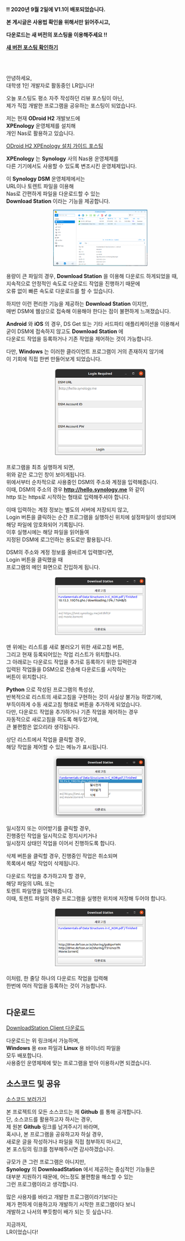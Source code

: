 __!! 2020년 9월 2일에 V1.1이 배포되었습니다.__

__본 게시글은 사용법 확인을 위해서만 읽어주시고,__

__다운로드는 새 버전의 포스팅을 이용해주세요 !!__

__[새 버전 포스팅 확인하기](https://dev-lr.com/postview/blog/200902-synology-downloadstation-client-new)__

<br/>
<br/>

안녕하세요,<br/>
대학생 1인 개발자로 활동중인 LR입니다!

오늘 포스팅도 평소 자주 작성하던 리뷰 포스팅이 아닌,<br/>
제가 직접 개발한 프로그램을 공유하는 포스팅이 되었습니다.

저는 현재 **ODroid H2** 개발보드에<br/>
**XPEnology** 운영체제를 설치해<br/>
개인 Nas로 활용하고 있습니다.

[ODroid H2 XPEnology 설치 가이드 포스팅](https://blog-new.defcon.or.kr/postview/blog/200829-odroid-h2-xpenology-guide-new)

**XPEnology** 는 **Synology** 사의 Nas용 운영체제를<br/>
다른 기기에서도 사용할 수 있도록 변조시킨 운영체제입니다.

이 **Synology DSM** 운영체제에서는<br/>
URL이나 토렌트 파일을 이용해<br/>
Nas로 간편하게 파일을 다운로드할 수 있는<br/>
**Download Station** 이라는 기능을 제공합니다.

<center>
<img src="1_dsm_downloadstation.png" width="50%" />
</center>

용량이 큰 파일의 경우, **Download Station** 을 이용해 다운로드 하게되었을 때,<br/>
지속적으로 안정적인 속도로 다운로드 작업을 진행하기 때문에<br/>
오류 없이 빠른 속도로 다운로드를 할 수 있습니다.

하지만 이런 편리한 기능을 제공하는 **Download Station** 이지만,<br/>
매번 DSM에 웹상으로 접속해 이용해야 한다는 점이 불편하게 느껴졌습니다.​

**Android** 와 **iOS** 의 경우, DS Get 또는 기타 서드파티 애플리케이션을 이용해서<br/>
굳이 DSM에 접속하지 않고도 **Download Station** 에<br/>
다운로드 작업을 등록하거나 기존 작업을 제어하는 것이 가능합니다.

다만, **Windows** 는 이러한 클라이언트 프로그램이 거의 존재하지 않기에<br/>
이 기회에 직접 한번 만들어보게 되었습니다.

<center>
<img src="2_client_login.png" width="50%" />
</center>

프로그램을 최초 실행하게 되면,<br/>
위와 같은 로그인 창이 보이게됩니다.<br/>
위에서부터 순차적으로 사용중인 DSM의 주소와 계정을 입력해줍니다.<br/>
이때, DSM의 주소의 경우 **http://hello.synology.me** 와 같이<br/>
http 또는 https로 시작하는 형태로 입력해주셔야 합니다.​

이때 입력하는 계정 정보는 별도의 서버에 저장되지 않고,<br/>
Login 버튼을 클릭하는 순간 프로그램을 실행하신 위치에 설정파일이 생성되며<br/>
해당 파일에 암호화되어 기록됩니다.<br/>
이후 실행시에는 해당 파일을 읽어들여<br/>
지정된 DSM에 로그인하는 용도로만 활용됩니다.

DSM의 주소와 계정 정보를 올바르게 입력했다면,<br/>
Login 버튼을 클릭했을 때<br/>
프로그램의 메인 화면으로 진입하게 됩니다.

<center>
<img src="3_client_main.png" width="50%" />
</center>

맨 위에는 리스트를 새로 불러오기 위한 새로고침 버튼,<br/>
그리고 현재 등록되어있는 작업 리스트가 위치합니다.<br/>
그 아래로는 다운로드 작업을 추가로 등록하기 위한 입력란과<br/>
입력된 작업들을 DSM으로 전송해 다운로드를 시작하는<br/>
버튼이 위치합니다.

**Python** 으로 작성된 프로그램의 특성상,<br/>
반복적으로 리스트의 새로고침을 구현하는 것이 사실상 불가능 하였기에,<br/>
부득이하게 수동 새로고침 형태로 버튼을 추가하게 되었습니다.<br/>
다만, 다운로드 작업을 추가하거나 기존 작업을 제어하는 경우<br/>
자동적으로 새로고침을 하도록 해두었기에,<br/>
큰 불편함은 없으리라 생각됩니다.

상단 리스트에서 작업을 클릭할 경우,<br/>
해당 작업을 제어할 수 있는 메뉴가 표시됩니다.

<center>
<img src="4_client_main_manage.png" width="50%" />
</center>

일시정지 또는 이어받기를 클릭할 경우,<br/>
진행중인 작업을 일시적으로 정지시키거나<br/>
일시정지 상태인 작업을 이어서 진행하도록 합니다.

삭제 버튼을 클릭할 경우, 진행중인 작업은 취소되며<br/>
목록에서 해당 작업이 삭제됩니다.

다운로드 작업을 추가하고자 할 경우,<br/>
해당 파일의 URL 또는<br/>
토렌트 파일명을 입력해줍니다.<br/>
이때, 토렌트 파일의 경우 프로그램을 실행한 위치에 저장해 두어야 합니다.

<center>
<img src="5_client_main_register.png" width="50%" />
</center>

이처럼, 한 줄당 하나의 다운로드 작업을 입력해<br/>
한번에 여러 작업을 등록하는 것이 가능합니다.<br/>​

## 다운로드

[DownloadStation Client 다운로드](https://drive.defcon.or.kr/sharing/2R5QJGiRg)

다운로드는 위 링크에서 가능하며,<br/>
**Windows** 용 exe 파일과 **Linux** 용 바이너리 파일을<br/>
모두 배포합니다.<br/>
사용중인 운영체제에 맞는 프로그램을 받아 이용하시면 되겠습니다.

## 소스코드 및 공유

[소스코드 보러가기](https://github.com/yymin1022/Synology_DownloadStation_Client)

본 프로젝트의 모든 소스코드는 제 **Github** 를 통해 공개합니다.<br/>
단, 소스코드를 활용하고자 하시는 경우,<br/>
제 원본 **Github** 링크를 남겨주시기 바라며,<br/>
혹시나, 본 프로그램을 공유하고자 하실 경우,<br/>
새로운 글을 작성하거나 파일을 직접 첨부하지 마시고,<br/>
본 포스팅의 링크를 첨부해주시면 감사하겠습니다.

규모가 큰 그런 프로그램은 아니지만,<br/>
**Synology** 의 **DownloadStation** 에서 제공하는 중심적인 기능들은<br/>
대부분 지원하기 때문에, 어느정도 불편함을 해소할 수 있는<br/>
그런 프로그램이라고 생각합니다.

많은 사용자를 바라고 개발한 프로그램이라기보다는<br/>
제가 편하게 이용하고자 개발하기 시작한 프로그램이다 보니<br/>
개발하고 나서의 뿌듯함이 배가 되는 듯 싶습니다.

지금까지,<br/>
LR이었습니다!